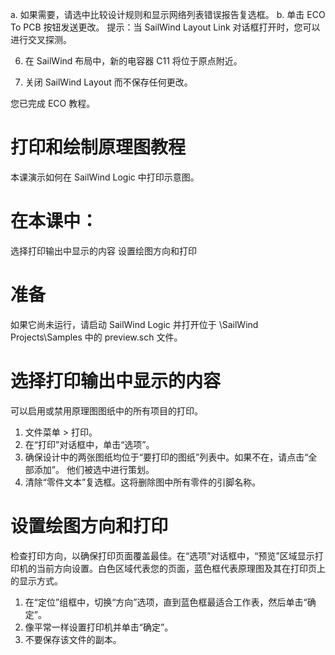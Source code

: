 a. 如果需要，请选中比较设计规则和显示网络列表错误报告复选框。
b. 单击 ECO To PCB 按钮发送更改。
提示：当 SailWind Layout Link 对话框打开时，您可以进行交叉探测。

6.  在 SailWind 布局中，新的电容器 C11 将位于原点附近。
    
7.  关闭 SailWind Layout 而不保存任何更改。
    

您已完成 ECO 教程。

# 打印和绘制原理图教程

本课演示如何在 SailWind Logic 中打印示意图。

# 在本课中：

选择打印输出中显示的内容 设置绘图方向和打印

# 准备

如果它尚未运行，请启动 SailWind Logic 并打开位于 \\SailWind Projects\\Samples 中的 preview.sch 文件。

# 选择打印输出中显示的内容

可以启用或禁用原理图图纸中的所有项目的打印。

1.  文件菜单 $>$ 打印。
2.  在“打印”对话框中，单击“选项”。
3.  确保设计中的两张图纸均位于“要打印的图纸”列表中。如果不在，请点击“全部添加”。
    他们被选中进行策划。
4.  清除“零件文本”复选框。这将删除图中所有零件的引脚名称。

# 设置绘图方向和打印

检查打印方向，以确保打印页面覆盖最佳。在“选项”对话框中，“预览”区域显示打印机的当前方向设置。白色区域代表您的页面，蓝色框代表原理图及其在打印页上的显示方式。

1.  在“定位”组框中，切换“方向”选项，直到蓝色框最适合工作表，然后单击“确定”。
2.  像平常一样设置打印机并单击“确定”。
3.  不要保存该文件的副本。